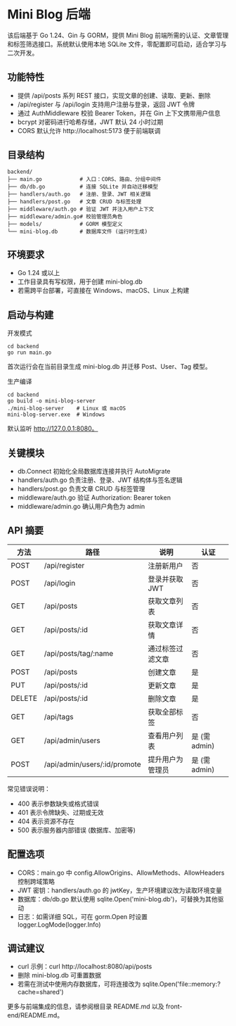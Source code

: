 # Mini Blog 后端

该后端基于 Go 1.24、Gin 与 GORM，提供 Mini Blog 前端所需的认证、文章管理和标签筛选接口。系统默认使用本地 SQLite 文件，零配置即可启动，适合学习与二次开发。

## 功能特性
- 提供 /api/posts 系列 REST 接口，实现文章的创建、读取、更新、删除
- /api/register 与 /api/login 支持用户注册与登录，返回 JWT 令牌
- 通过 AuthMiddleware 校验 Bearer Token，并在 Gin 上下文携带用户信息
- bcrypt 对密码进行哈希存储，JWT 默认 24 小时过期
- CORS 默认允许 http://localhost:5173 便于前端联调

## 目录结构
    backend/
    ├── main.go            # 入口：CORS、路由、分组中间件
    ├── db/db.go           # 连接 SQLite 并自动迁移模型
    ├── handlers/auth.go   # 注册、登录、JWT 相关逻辑
    ├── handlers/post.go   # 文章 CRUD 与标签处理
    ├── middleware/auth.go # 验证 JWT 并注入用户上下文
    ├── middleware/admin.go# 校验管理员角色
    ├── models/            # GORM 模型定义
    └── mini-blog.db       # 数据库文件 (运行时生成)

## 环境要求
- Go 1.24 或以上
- 工作目录具有写权限，用于创建 mini-blog.db
- 若需跨平台部署，可直接在 Windows、macOS、Linux 上构建

## 启动与构建
开发模式

    cd backend
    go run main.go

首次运行会在当前目录生成 mini-blog.db 并迁移 Post、User、Tag 模型。

生产编译

    cd backend
    go build -o mini-blog-server
    ./mini-blog-server    # Linux 或 macOS
    mini-blog-server.exe  # Windows

默认监听 http://127.0.0.1:8080。

## 关键模块
- db.Connect 初始化全局数据库连接并执行 AutoMigrate
- handlers/auth.go 负责注册、登录、JWT 结构体与签名逻辑
- handlers/post.go 负责文章 CRUD 与标签管理
- middleware/auth.go 验证 Authorization: Bearer token
- middleware/admin.go 确认用户角色为 admin

## API 摘要
| 方法 | 路径 | 说明 | 认证 |
| ---- | ---- | ---- | ---- |
| POST | /api/register | 注册新用户 | 否 |
| POST | /api/login | 登录并获取 JWT | 否 |
| GET | /api/posts | 获取文章列表 | 否 |
| GET | /api/posts/:id | 获取文章详情 | 否 |
| GET | /api/posts/tag/:name | 通过标签过滤文章 | 否 |
| POST | /api/posts | 创建文章 | 是 |
| PUT | /api/posts/:id | 更新文章 | 是 |
| DELETE | /api/posts/:id | 删除文章 | 是 |
| GET | /api/tags | 获取全部标签 | 否 |
| GET | /api/admin/users | 查看用户列表 | 是 (需 admin) |
| POST | /api/admin/users/:id/promote | 提升用户为管理员 | 是 (需 admin) |

常见错误说明：
- 400 表示参数缺失或格式错误
- 401 表示令牌缺失、过期或无效
- 404 表示资源不存在
- 500 表示服务器内部错误 (数据库、加密等)

## 配置选项
- CORS：main.go 中 config.AllowOrigins、AllowMethods、AllowHeaders 控制跨域策略
- JWT 密钥：handlers/auth.go 的 jwtKey，生产环境建议改为读取环境变量
- 数据库：db/db.go 默认使用 sqlite.Open('mini-blog.db')，可替换为其他驱动
- 日志：如需详细 SQL，可在 gorm.Open 时设置 logger.LogMode(logger.Info)

## 调试建议
- curl 示例：curl http://localhost:8080/api/posts
- 删除 mini-blog.db 可重置数据
- 若需在测试中使用内存数据库，可将连接改为 sqlite.Open('file::memory:?cache=shared')

更多与前端集成的信息，请参阅根目录 README.md 以及 front-end/README.md。

